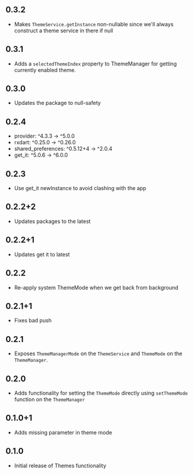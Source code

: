 ## 0.3.2

- Makes `ThemeService.getInstance` non-nullable since we'll always construct a theme service in there if null

## 0.3.1

- Adds a `selectedThemeIndex` property to ThemeManager for getting currently enabled theme.

## 0.3.0

- Updates the package to null-safety

## 0.2.4

- provider: ^4.3.3 -> ^5.0.0
- rxdart: ^0.25.0 -> ^0.26.0
- shared_preferences: ^0.5.12+4 -> ^2.0.4
- get_it: ^5.0.6 -> ^6.0.0

## 0.2.3

- Use get_it newInstance to avoid clashing with the app

## 0.2.2+2

- Updates packages to the latest

## 0.2.2+1

- Updates get it to latest

## 0.2.2

- Re-apply system ThemeMode when we get back from background

## 0.2.1+1

- Fixes bad push

## 0.2.1

- Exposes `ThemeManagerMode` on the `ThemeService` and `ThemeMode` on the `ThemeManager`.

## 0.2.0

- Adds functionality for setting the `ThemeMode` directly using `setThemeMode` function on the `ThemeManager`

## 0.1.0+1

- Adds missing parameter in theme mode

## 0.1.0

- Initial release of Themes functionality
